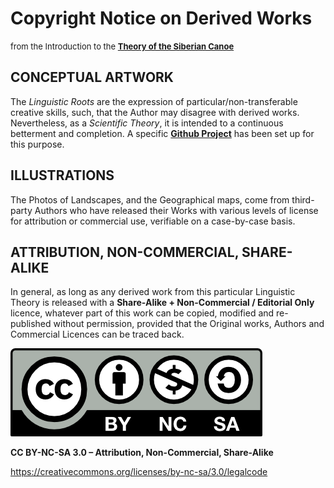# Copyright Notice on Derived Works

<font size="2">from the Introduction to the [**Theory of the Siberian Canoe**](https://pagano-arte.blogspot.com/2020/08/theory-of-siberian-canoe.html)</font>

## CONCEPTUAL ARTWORK

The *Linguistic Roots* are the expression of particular/non-transferable creative skills, such, that the Author may disagree with derived works. Nevertheless, as a *Scientific Theory*,  it is intended to a continuous betterment and completion. A specific [**Github Project**](https://github.com/siberia3/periodic-table-of-linguistics) has been set up for this purpose.

## ILLUSTRATIONS

The Photos of Landscapes, and the Geographical maps, come from third-party Authors who have released their Works with various levels of license for attribution or commercial use, verifiable on a case-by-case basis. 

## ATTRIBUTION, NON-COMMERCIAL, SHARE-ALIKE

In general, as long as any derived work from this particular Linguistic Theory is released with a **Share-Alike + Non-Commercial / Editorial Only** licence, whatever part of this work can be copied, modified and re-published without permission, provided that the Original works, Authors and Commercial Licences can be traced back. 


![Creative Common license logo CC BY-NC-SA 3.0](https://github.com/siberia3/periodic-table-of-linguistics/blob/main/Logo%20BY-NC-SA.png)

**CC BY-NC-SA 3.0 – Attribution, Non-Commercial, Share-Alike**

https://creativecommons.org/licenses/by-nc-sa/3.0/legalcode
